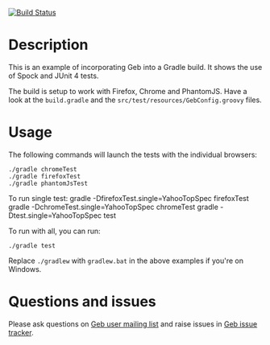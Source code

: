 [![Build Status](https://drone.io/github.com/geb/geb-example-gradle/status.png)](https://drone.io/github.com/geb/geb-example-gradle/latest)

# Description

This is an example of incorporating Geb into a Gradle build. It shows the use of Spock and JUnit 4 tests.

The build is setup to work with Firefox, Chrome and PhantomJS. Have a look at the `build.gradle` and the `src/test/resources/GebConfig.groovy` files.

# Usage

The following commands will launch the tests with the individual browsers:
    
    ./gradle chromeTest
    ./gradle firefoxTest
    ./gradle phantomJsTest

To run single test:
    gradle -DfirefoxTest.single=YahooTopSpec firefoxTest
    gradle -DchromeTest.single=YahooTopSpec chromeTest
    gradle -Dtest.single=YahooTopSpec test

To run with all, you can run:

    ./gradle test

Replace `./gradlew` with `gradlew.bat` in the above examples if you're on Windows.

# Questions and issues

Please ask questions on [Geb user mailing list](http://xircles.codehaus.org/lists/user@geb.codehaus.org) and raise issues in [Geb issue tracker](https://jira.codehaus.org/browse/GEB).
